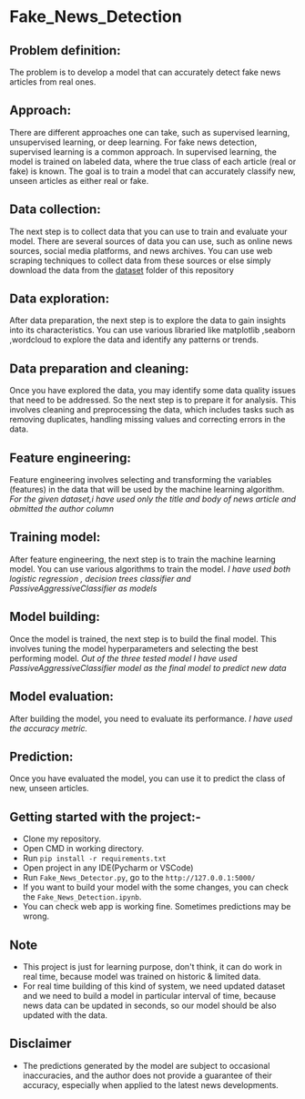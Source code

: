 # Fake_News_Detection

## Problem definition:
The problem is to develop a model that can accurately detect fake news articles from real ones.

## Approach:
There are different approaches one can take, such as supervised learning, unsupervised learning, or deep learning. For fake news detection, supervised learning is a common approach. In supervised learning, the model is trained on labeled data, where the true class of each article (real or fake) is known. The goal is to train a model that can accurately classify new, unseen articles as either real or fake.

## Data collection:
The next step is to collect data that you can use to train and evaluate your model. There are several sources of data you can use, such as online news sources, social media platforms, and news archives. You can use web scraping techniques to collect data from these sources or else simply download the data from the [dataset](/dataset) folder of this repository

## Data exploration:
After data preparation, the next step is to explore the data to gain insights into its characteristics. You can use various libraried like matplotlib ,seaborn ,wordcloud to explore the data and identify any patterns or trends.

## Data preparation and cleaning:
Once you have explored the data, you may identify some data quality issues that need to be addressed. So the next step is to prepare it for analysis. This involves cleaning and preprocessing the data, which includes tasks such as removing duplicates, handling missing values and correcting errors in the data.

## Feature engineering:
Feature engineering involves selecting and transforming the variables (features) in the data that will be used by the machine learning algorithm. 
<i>For the given dataset,i have used only the title and body of news article and obmitted the author column</i>

## Training model:
After feature engineering, the next step is to train the machine learning model. You can use various algorithms to train the model.
<i>I have used both logistic regression , decision trees classifier and PassiveAggressiveClassifier as models </i>

## Model building:
Once the model is trained, the next step is to build the final model. This involves tuning the model hyperparameters and selecting the best performing model.
<i>Out of the three tested model I have used PassiveAggressiveClassifier model as the final model to predict new data</i>

## Model evaluation:
After building the model, you need to evaluate its performance.
<i>I have used the accuracy metric.</i>

## Prediction:
Once you have evaluated the model, you can use it to predict the class of new, unseen articles.

## Getting started with the project:-

- Clone my repository.
- Open CMD in working directory.
- Run `pip install -r requirements.txt`
- Open project in any IDE(Pycharm or VSCode)
- Run `Fake_News_Detector.py`, go to the `http://127.0.0.1:5000/`
- If you want to build your model with the some changes, you can check the `Fake_News_Detection.ipynb`.
- You can check web app is working fine. Sometimes predictions may be wrong.

## Note
- This project is just for learning purpose, don't think, it can do work in real time, because model was trained on historic & limited data.
- For real time building of this kind of system, we need updated dataset and we need to build a model in particular interval of time, because news data can be updated in seconds, so our model should be also updated with the data.

## Disclaimer
- The predictions generated by the model are subject to occasional inaccuracies, and the author does not provide a guarantee of their accuracy, especially when applied to the latest news developments.